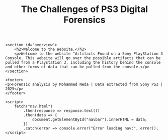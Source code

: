 <!DOCTYPE html>
<html lang="en">
<head>
    <meta charset="UTF-8">
    <meta name="viewport" content="width=device-width, initial-scale=1.0">
    <title>The Challenges of PS3 Digital Forensics</title>
    <link rel="stylesheet" href="styles.css"> <!-- Link to your CSS file -->
</head>
<body>
    <header>
        <h1>The Challenges of PS3 Digital Forensics</h1>
        <div id="navbar"></div> <!-- Navigation will be loaded here -->
    </header>

    <section id="overview">
        <h2>Welcome to the Website.</h2>
        <p>Welcome to the website "Artifacts Found on a Sony PlayStation 3 Console. This website will go over the possible artifacts that can be pulled from a Playstation 3, including the history behind the console and other forms of data that can be pulled from the console.</p>
    </section>

    <footer>
    <p>Forensic analysis by Mohammed Neda | Data extracted from Sony PS3 | 2025</p>
    </footer>

    <script>
        fetch("nav.html")
            .then(response => response.text())
            .then(data => {
                document.getElementById("navbar").innerHTML = data;
            })
            .catch(error => console.error("Error loading nav:", error));
    </script>
</body>
</html>
